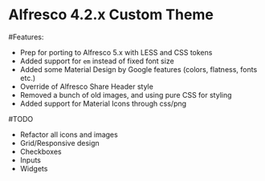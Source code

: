 Alfresco 4.2.x Custom Theme 
==========


#Features:

- Prep for porting to Alfresco 5.x with LESS and CSS tokens
- Added support for `em` instead of fixed font size
- Added some Material Design by Google features (colors, flatness, fonts etc.)
- Override of Alfresco Share Header style
- Removed a bunch of old images, and using pure CSS for styling
- Added support for Material Icons through css/png

#TODO

- Refactor all icons and images
- Grid/Responsive design
- Checkboxes
- Inputs
- Widgets